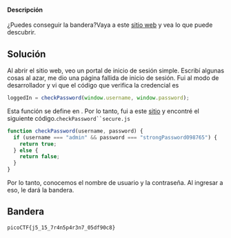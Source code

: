 #### Descripción

¿Puedes conseguir la bandera?Vaya a este [sitio web](http://saturn.picoctf.net:57208/) y vea lo que puede descubrir.

## Solución

Al abrir el sitio web, veo un portal de inicio de sesión simple. Escribí algunas cosas al azar, me dio una página fallida de inicio de sesión. Fui al modo de desarrollador y vi que el código que verifica la credencial es

```js
loggedIn = checkPassword(window.username, window.password);
```

Esta función se define en . Por lo tanto, fui a este [sitio](http://saturn.picoctf.net:55826/secure.js) y encontré el siguiente código.`checkPassword``secure.js`

```js
function checkPassword(username, password) {
  if (username === "admin" && password === "strongPassword098765") {
    return true;
  } else {
    return false;
  }
}
```

Por lo tanto, conocemos el nombre de usuario y la contraseña. Al ingresar a eso, le dará la bandera.

## Bandera

`picoCTF{j5_15_7r4n5p4r3n7_05df90c8}`